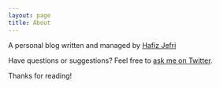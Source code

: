 ```yaml
---
layout: page
title: About
---
```

A personal blog written and managed by [Hafiz Jefri](https://github.com/sudoes) 

Have questions or suggestions? Feel free to [ask me on Twitter](https://twitter.com/hafizjef).

Thanks for reading!